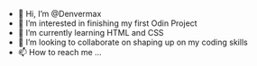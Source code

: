 - 👋 Hi, I’m @Denvermax
- 👀 I’m interested in finishing my first Odin Project
- 🌱 I’m currently learning HTML and CSS
- 💞️ I’m looking to collaborate on shaping up on my coding skills
- 📫 How to reach me ...

<!---
Denvermax/Denvermax is a ✨ special ✨ repository because its `README.md` (this file) appears on your GitHub profile.
You can click the Preview link to take a look at your changes.
--->
